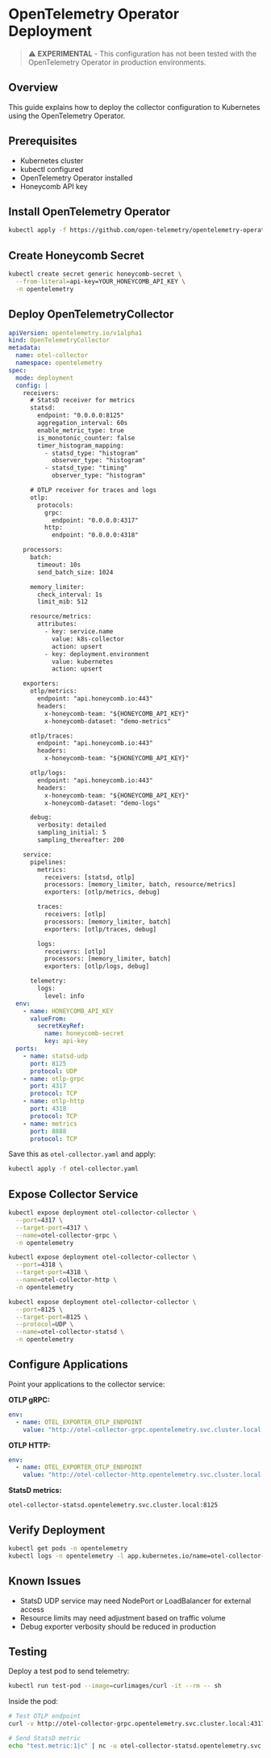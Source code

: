 # OpenTelemetry Operator Deployment

> ⚠️ **EXPERIMENTAL** - This configuration has not been tested with the OpenTelemetry Operator in production environments.

## Overview

This guide explains how to deploy the collector configuration to Kubernetes using the OpenTelemetry Operator.

## Prerequisites

- Kubernetes cluster
- kubectl configured
- OpenTelemetry Operator installed
- Honeycomb API key

## Install OpenTelemetry Operator

```bash
kubectl apply -f https://github.com/open-telemetry/opentelemetry-operator/releases/latest/download/opentelemetry-operator.yaml
```

## Create Honeycomb Secret

```bash
kubectl create secret generic honeycomb-secret \
  --from-literal=api-key=YOUR_HONEYCOMB_API_KEY \
  -n opentelemetry
```

## Deploy OpenTelemetryCollector

```yaml
apiVersion: opentelemetry.io/v1alpha1
kind: OpenTelemetryCollector
metadata:
  name: otel-collector
  namespace: opentelemetry
spec:
  mode: deployment
  config: |
    receivers:
      # StatsD receiver for metrics
      statsd:
        endpoint: "0.0.0.0:8125"
        aggregation_interval: 60s
        enable_metric_type: true
        is_monotonic_counter: false
        timer_histogram_mapping:
          - statsd_type: "histogram"
            observer_type: "histogram"
          - statsd_type: "timing"
            observer_type: "histogram"

      # OTLP receiver for traces and logs
      otlp:
        protocols:
          grpc:
            endpoint: "0.0.0.0:4317"
          http:
            endpoint: "0.0.0.0:4318"

    processors:
      batch:
        timeout: 10s
        send_batch_size: 1024

      memory_limiter:
        check_interval: 1s
        limit_mib: 512

      resource/metrics:
        attributes:
          - key: service.name
            value: k8s-collector
            action: upsert
          - key: deployment.environment
            value: kubernetes
            action: upsert

    exporters:
      otlp/metrics:
        endpoint: "api.honeycomb.io:443"
        headers:
          x-honeycomb-team: "${HONEYCOMB_API_KEY}"
          x-honeycomb-dataset: "demo-metrics"

      otlp/traces:
        endpoint: "api.honeycomb.io:443"
        headers:
          x-honeycomb-team: "${HONEYCOMB_API_KEY}"

      otlp/logs:
        endpoint: "api.honeycomb.io:443"
        headers:
          x-honeycomb-team: "${HONEYCOMB_API_KEY}"
          x-honeycomb-dataset: "demo-logs"

      debug:
        verbosity: detailed
        sampling_initial: 5
        sampling_thereafter: 200

    service:
      pipelines:
        metrics:
          receivers: [statsd, otlp]
          processors: [memory_limiter, batch, resource/metrics]
          exporters: [otlp/metrics, debug]

        traces:
          receivers: [otlp]
          processors: [memory_limiter, batch]
          exporters: [otlp/traces, debug]

        logs:
          receivers: [otlp]
          processors: [memory_limiter, batch]
          exporters: [otlp/logs, debug]

      telemetry:
        logs:
          level: info
  env:
    - name: HONEYCOMB_API_KEY
      valueFrom:
        secretKeyRef:
          name: honeycomb-secret
          key: api-key
  ports:
    - name: statsd-udp
      port: 8125
      protocol: UDP
    - name: otlp-grpc
      port: 4317
      protocol: TCP
    - name: otlp-http
      port: 4318
      protocol: TCP
    - name: metrics
      port: 8888
      protocol: TCP
```

Save this as `otel-collector.yaml` and apply:

```bash
kubectl apply -f otel-collector.yaml
```

## Expose Collector Service

```bash
kubectl expose deployment otel-collector-collector \
  --port=4317 \
  --target-port=4317 \
  --name=otel-collector-grpc \
  -n opentelemetry

kubectl expose deployment otel-collector-collector \
  --port=4318 \
  --target-port=4318 \
  --name=otel-collector-http \
  -n opentelemetry

kubectl expose deployment otel-collector-collector \
  --port=8125 \
  --target-port=8125 \
  --protocol=UDP \
  --name=otel-collector-statsd \
  -n opentelemetry
```

## Configure Applications

Point your applications to the collector service:

**OTLP gRPC:**
```yaml
env:
  - name: OTEL_EXPORTER_OTLP_ENDPOINT
    value: "http://otel-collector-grpc.opentelemetry.svc.cluster.local:4317"
```

**OTLP HTTP:**
```yaml
env:
  - name: OTEL_EXPORTER_OTLP_ENDPOINT
    value: "http://otel-collector-http.opentelemetry.svc.cluster.local:4318"
```

**StatsD metrics:**
```
otel-collector-statsd.opentelemetry.svc.cluster.local:8125
```

## Verify Deployment

```bash
kubectl get pods -n opentelemetry
kubectl logs -n opentelemetry -l app.kubernetes.io/name=otel-collector-collector
```

## Known Issues

- StatsD UDP service may need NodePort or LoadBalancer for external access
- Resource limits may need adjustment based on traffic volume
- Debug exporter verbosity should be reduced in production

## Testing

Deploy a test pod to send telemetry:

```bash
kubectl run test-pod --image=curlimages/curl -it --rm -- sh
```

Inside the pod:
```bash
# Test OTLP endpoint
curl -v http://otel-collector-grpc.opentelemetry.svc.cluster.local:4317

# Send StatsD metric
echo "test.metric:1|c" | nc -u otel-collector-statsd.opentelemetry.svc.cluster.local 8125
```
